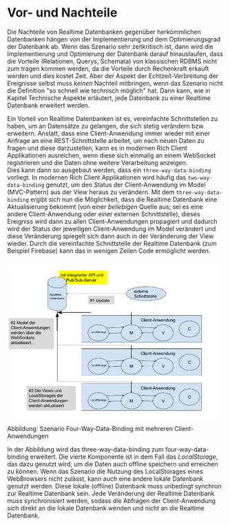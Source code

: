 # Vor- und Nachteile

Die Nachteile von Realtime Datenbanken gegenüber herkömmlichen Datenbanken hängen von der Implementierung und dem Optimierungsgrad der Datenbank ab. Wenn das Szenario sehr zeitkritisch ist, dann wird die Implementierung und Optimierung der Datenbank darauf hinauslaufen, dass die Vorteile (Relationen, Querys, Schemata) von klassischen RDBMS nicht zum tragen kommen werden, da die Vorteile durch Rechenkraft erkauft werden und dies kostet Zeit. Aber der Aspekt der Echtzeit-Verbreitung der Ereignisse selbst muss _keinen_ Nachteil mitbringen, wenn das Szenario nicht die Definition "so schnell wie technisch möglich" hat. Dann kann, wie in Kapitel Technische Aspekte erläutert, jede Datenbank zu einer Realtime Datenbank erweitert werden.  


Ein Vorteil von Realtime Datenbanken ist es, vereinfachte Schnittstellen zu haben, um an Datensätze zu gelangen, die sich stetig verändern bzw. erweitern. Anstatt, dass eine Client-Anwendung immer wieder mit einer Anfrage an eine REST-Schnittstelle arbeitet, um nach neuen Daten zu fragen und diese darzustellen, kann es in modernen Rich Client Applikationen ausreichen, wenn diese sich einmalig an einem WebSocket registrieren und die Daten ohne weitere Verarbeitung anzeigen.  
Dies kann dann so ausgebaut werden, dass ein `three-way-data-binding` vorliegt. In modernen Rich Client Applikationen wird häufig das `two-way-data-binding` genutzt, um den Status der Client-Anwendung im Model (MVC-Pattern) aus der View heraus zu verändern. Mit dem `three-way-data-binding` ergibt sich nun die Möglichkeit, dass die Realtime Datenbank eine Aktualisierung bekommt (von einer *beliebigen* Quelle aus; sei es eine andere Client-Anwendung oder einer externen Schnittstelle), dieses Ereigniss wird dann zu allen Client-Anwendungen propagiert und dadurch wird der Status der jeweiligen Client-Anwendung im Model verändert und diese Veränderung spiegelt sich dann auch in der Veränderung der View wieder. Durch die vereinfachte Schnittstelle der Realtime Datenbank (zum Beispiel Firebase) kann das in wenigen Zeilen Code ermöglicht werden.  


![](/assets/szenario_realtime_datenbank.png)Abbildung: Szenario Four-Way-Data-Binding mit mehreren Client-Anwendungen


In der Abbildung wird das three-way-data-binding zum four-way-data-binding erweitert. Die vierte Komponente ist in dem Fall das _LocalStorage_, das dazu genutzt wird, um die Daten auch offline speichern und erreichen zu können. Wenn das Szenario die Nutzung des LocalStorages eines WebBrowsers nicht zulässt, kann auch eine andere lokale Datenbank genutzt werden. Diese lokale (offline) Datenbank muss unbedingt synchron zur Realtime Datenbank sein. Jede Veränderung der Realtime Datenbank muss synchronisiert werden, sodass die Abfragen der Client-Anwendung sich direkt an die lokale Datenbank wenden und nicht an die Realtime Datenbank.

